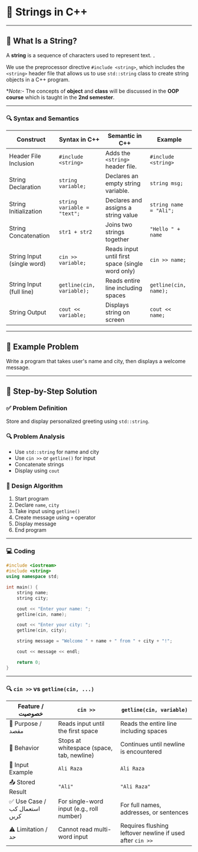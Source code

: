 # 🧵 Strings in C++

---

## 📌 What Is a String?

A **string** is a sequence of characters used to represent text.  ۔

We use the preprocessor directive `#include <string>`, which includes the `<string>` header file that allows us to use `std::string` class to create string objects in a C++ program.

**Note:-* The concepts of **object** and **class** will be discussed in the **OOP course** which is taught in the **2nd semester**.

---

### 🔍 Syntax and Semantics

| Construct              | Syntax in C++                     | Semantic in C++                                                   | Example                                      |
|------------------------|-----------------------------------|-------------------------------------------------------------------|----------------------------------------------|
| Header File Inclusion  | `#include <string>`               | Adds the `<string>` header file.                                  | `#include <string>`                          |
| String Declaration     | `string variable;`                | Declares an empty string variable.                                 | `string msg;`                                |
| String Initialization  | `string variable = "text";`       | Declares and assigns a string value                               | `string name = "Ali";`                       |
| String Concatenation   | `str1 + str2`                     | Joins two strings together                                        | `"Hello " + name`                            |
| String Input (single word) | `cin >> variable;`            | Reads input until first space (single word only)                  | `cin >> name;`                               |
| String Input (full line)   | `getline(cin, variable);`     | Reads entire line including spaces                                | `getline(cin, name);`                        |
| String Output          | `cout << variable;`               | Displays string on screen                                         | `cout << name;`                              |


---

## 🧩 Example Problem

Write a program that takes user's name and city, then displays a welcome message.

---

## 🧠 Step-by-Step Solution

### ✅ Problem Definition  
Store and display personalized greeting using `std::string`.

### 🔍 Problem Analysis  
- Use `std::string` for name and city  
- Use `cin >>` or `getline()` for input  
- Concatenate strings  
- Display using `cout`

### 🧮 Design Algorithm  
1. Start program  
2. Declare `name`, `city`  
3. Take input using `getline()`  
4. Create message using `+` operator  
5. Display message  
6. End program

---

### 💻 Coding
```cpp
#include <iostream>
#include <string>
using namespace std;

int main() {
    string name;
    string city;

    cout << "Enter your name: ";
    getline(cin, name);

    cout << "Enter your city: ";
    getline(cin, city);

    string message = "Welcome " + name + " from " + city + "!";

    cout << message << endl;

    return 0;
}
```
---

### 🔍 `cin >>` vs `getline(cin, ...)`

| Feature / خصوصیت         | `cin >>`                                      | `getline(cin, variable)`                                  |
|--------------------------|-----------------------------------------------|------------------------------------------------------------|
| 📌 Purpose / مقصد         | Reads input until the first space             | Reads the entire line including spaces                     |
| 🧠 Behavior               | Stops at whitespace (space, tab, newline)     | Continues until newline is encountered                     |
| 🧪 Input Example          | `Ali Raza`                                    | `Ali Raza`                                                 |
| 📤 Stored Result          | `"Ali"`                                       | `"Ali Raza"`                                               |
| ✅ Use Case / استعمال کب کریں | For single-word input (e.g., roll number)     | For full names, addresses, or sentences                    |
| ⚠️ Limitation / حد         | Cannot read multi-word input                  | Requires flushing leftover newline if used after `cin >>`  |



````


